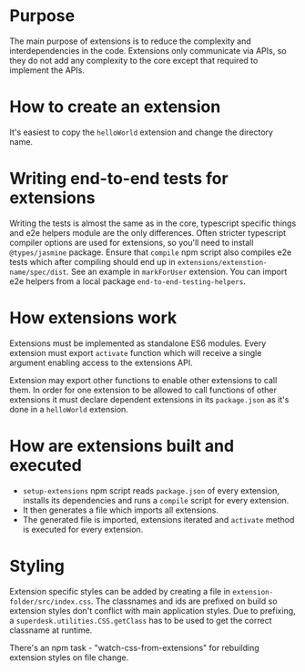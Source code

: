 # Purpose

The main purpose of extensions is to reduce the complexity and interdependencies in the code. Extensions only communicate via APIs, so they do not add any complexity to the core except that required to implement the APIs.

# How to create an extension

It's easiest to copy the `helloWorld` extension and change the directory name.

# Writing end-to-end tests for extensions

Writing the tests is almost the same as in the core, typescript specific things and e2e helpers module are the only differences. Often stricter typescript compiler options are used for extensions, so you'll need to install `@types/jasmine` package. Ensure that `compile` npm script also compiles e2e tests which after compiling should end up in `extensions/extenstion-name/spec/dist`. See an example in `markForUser` extension. You can import e2e helpers from a local package `end-to-end-testing-helpers`.

# How extensions work

Extensions must be implemented as standalone ES6 modules. Every extension must export `activate` function which will receive a single argument enabling access to the extensions API.

Extension may export other functions to enable other extensions to call them. In order for one extension to be allowed to call functions of other extensions it must declare dependent extensions in its `package.json` as it's done in a `helloWorld` extension.

# How are extensions built and executed

* `setup-extensions` npm script reads `package.json` of every extension, installs its dependencies and runs a `compile` script for every extension.
* It then generates a file which imports all extensions.
* The generated file is imported, extensions iterated and `activate` method is executed for every extension.


# Styling

Extension specific styles can be added by creating a file in `extension-folder/src/index.css`. The classnames and ids are prefixed on build so extension styles don't conflict with main application styles. Due to prefixing, a `superdesk.utilities.CSS.getClass` has to be used to get the correct classname at runtime.

There's an npm task - "watch-css-from-extensions" for rebuilding extension styles on file change.